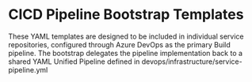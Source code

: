 # CICD Pipeline Bootstrap Templates

These YAML templates are designed to be included in individual service repositories, configured through Azure DevOps as the primary Build pipeline. The bootstrap delegates the pipeline implementation back to a shared YAML Unified Pipeline defined in devops/infrastructure/service-pipeline.yml
